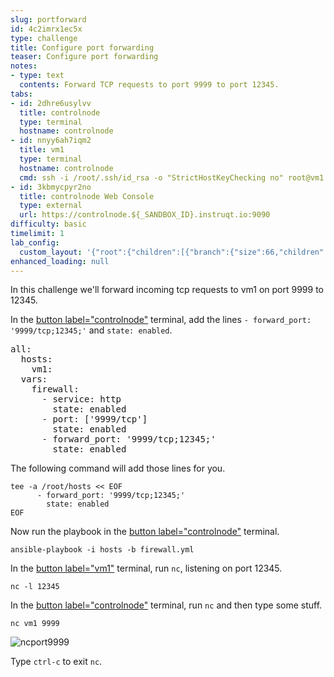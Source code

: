 ```yaml
---
slug: portforward
id: 4c2imrx1ec5x
type: challenge
title: Configure port forwarding
teaser: Configure port forwarding
notes:
- type: text
  contents: Forward TCP requests to port 9999 to port 12345.
tabs:
- id: 2dhre6usylvv
  title: controlnode
  type: terminal
  hostname: controlnode
- id: nnyy6ah7iqm2
  title: vm1
  type: terminal
  hostname: controlnode
  cmd: ssh -i /root/.ssh/id_rsa -o "StrictHostKeyChecking no" root@vm1
- id: 3kbmycpyr2no
  title: controlnode Web Console
  type: external
  url: https://controlnode.${_SANDBOX_ID}.instruqt.io:9090
difficulty: basic
timelimit: 1
lab_config:
  custom_layout: '{"root":{"children":[{"branch":{"size":66,"children":[{"leaf":{"tabs":["2dhre6usylvv","3kbmycpyr2no"],"activeTabId":"2dhre6usylvv","size":49}},{"leaf":{"tabs":["nnyy6ah7iqm2"],"activeTabId":"nnyy6ah7iqm2","size":49}}]}},{"leaf":{"tabs":["assignment"],"activeTabId":"assignment","size":33}}],"orientation":"Horizontal"}}'
enhanced_loading: null
---
```


In this challenge we'll forward incoming tcp requests to vm1 on port 9999 to 12345.

In the [button label="controlnode"](tab-0) terminal, add the lines `- forward_port: '9999/tcp;12345;'` and
`state: enabled`.

<pre>
all:
  hosts:
    vm1:
  vars:
    firewall:
      - service: http
        state: enabled
      - port: ['9999/tcp']
        state: enabled
      - forward_port: '9999/tcp;12345;'
        state: enabled
</pre>

The following command will add those lines for you.

```bash,run
tee -a /root/hosts << EOF
      - forward_port: '9999/tcp;12345;'
        state: enabled
EOF
```

Now run the playbook in the [button label="controlnode"](tab-0) terminal.

```bash,run
ansible-playbook -i hosts -b firewall.yml
```

In the [button label="vm1"](tab-1) terminal, run `nc`, listening on port 12345.

```bash,run
nc -l 12345
```

In the [button label="controlnode"](tab-0) terminal, run `nc` and then type some stuff.

```bash,run
nc vm1 9999
```

![ncport9999](../assets/portforward.png)

Type `ctrl-c` to exit `nc`.
